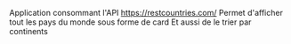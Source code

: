 Application consommant  l'API  https://restcountries.com/ 
Permet d'afficher tout les pays du monde sous forme de card 
Et aussi de le trier par continents
